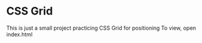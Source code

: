 # CSS Grid

This is just a small project practicing CSS Grid for positioning
To view, open index.html
